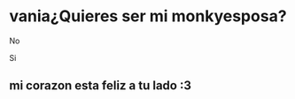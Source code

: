 <!DOCTYPE html>
<html lang="en">
<head>
    <meta charset="UTF-8">
    <title>Quieres ser mi monkyesposa</title>
    <meta name="viewport" content="width=device-width, user-scalable=no, initial-scale=1.0, maximum-scale=1.0, minimum-scale=1.0">
    <link rel="stylesheet" href="main.css">
    <script src="https://ajax.googleapis.com/ajax/libs/jquery/3.4.1/jquery.min.js"></script>
    <script>
        $(document).ready(function(){
            $('.p1').hover(function(){
                arriba = Math.random()*(400-1) +1;
                abajo = Math.random() * (609-1) +1;
              $(this).css('top', arriba);
              $(this).css('left', abajo);
            });
        });
    function dijoSi(){
        document.getElementById('si').style.display = 'block';
    }
    </script>
</head>
<body>
    <div class="contenedor">
        <div class="titulo">
            <h1>vania¿Quieres ser mi monkyesposa?</h1>
        </div>
        <div class="opciones">
            <p class="p1">No</p>
            <p onclick="dijoSi()" class="p2">Si</p>
            <div id="si">
                <h2>mi corazon esta feliz a tu lado :3</h2>
            </div>
        </div>
    </div>
</body>
</html>
